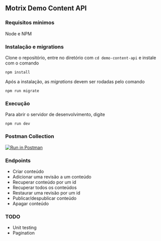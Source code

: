 ## Motrix Demo Content API

### Requisitos mínimos
Node e NPM
### Instalação e migrations
Clone o repositório, entre no diretório com `cd demo-content-api` e instale com o comando
```
npm install
```

Após a instalação, as _migrations_ devem ser rodadas pelo comando    
 ```
 npm run migrate
 ```

### Execução
Para abrir o servidor de desenvolvimento, digite    
```
npm run dev
```

### Postman Collection
[![Run in Postman](https://run.pstmn.io/button.svg)](https://app.getpostman.com/run-collection/12093074-7a793f0f-ea23-4d93-a275-7acdbffdb85d?action=collection%2Ffork&collection-url=entityId%3D12093074-7a793f0f-ea23-4d93-a275-7acdbffdb85d%26entityType%3Dcollection%26workspaceId%3Dbc2ebcec-3e06-4559-96bc-b1c840740014)

### Endpoints

- Criar conteúdo
- Adicionar uma revisão a um conteúdo
- Recuperar conteúdo por um id
- Recuperar todos os conteúdos
- Restaurar uma revisão por um id
- Publicar/despublicar conteúdo
- Apagar conteúdo

### TODO
- Unit testing
- Pagination